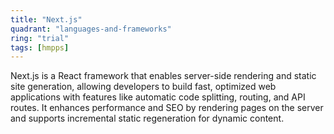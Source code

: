 ```yaml
---
title: "Next.js"
quadrant: "languages-and-frameworks"
ring: "trial"
tags: [hmpps]
---
```


Next.js is a React framework that enables server-side rendering and static site generation, allowing developers to build fast, optimized web applications with features like automatic code splitting, routing, and API routes. It enhances performance and SEO by rendering pages on the server and supports incremental static regeneration for dynamic content.
